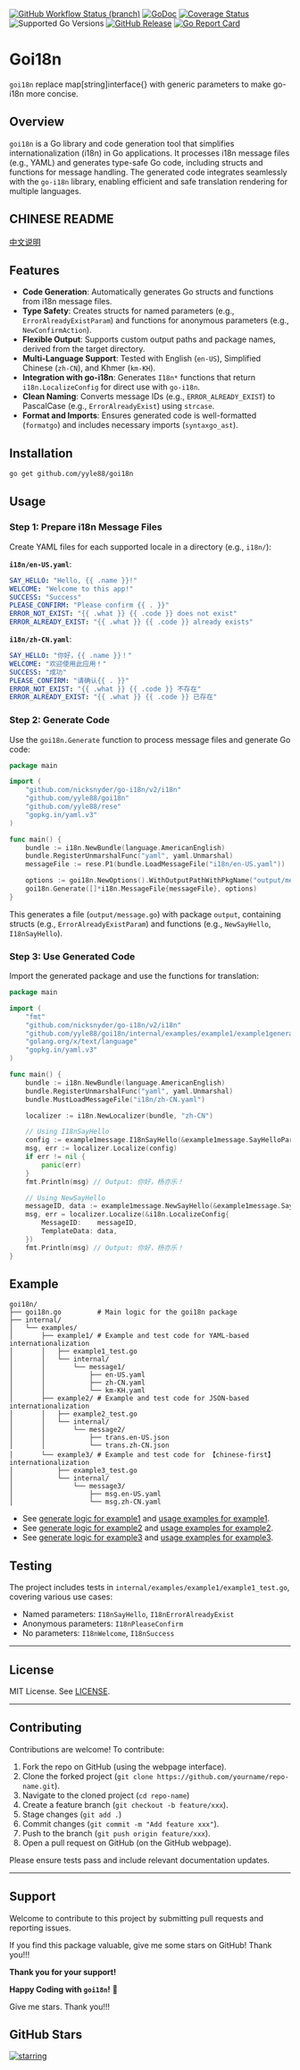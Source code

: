 [![GitHub Workflow Status (branch)](https://img.shields.io/github/actions/workflow/status/yyle88/goi18n/release.yml?branch=main&label=BUILD)](https://github.com/yyle88/goi18n/actions/workflows/release.yml?query=branch%3Amain)
[![GoDoc](https://pkg.go.dev/badge/github.com/yyle88/goi18n)](https://pkg.go.dev/github.com/yyle88/goi18n)
[![Coverage Status](https://img.shields.io/coveralls/github/yyle88/goi18n/master.svg)](https://coveralls.io/github/yyle88/goi18n?branch=main)
![Supported Go Versions](https://img.shields.io/badge/Go-1.22%2C%201.23-lightgrey.svg)
[![GitHub Release](https://img.shields.io/github/release/yyle88/goi18n.svg)](https://github.com/yyle88/goi18n/releases)
[![Go Report Card](https://goreportcard.com/badge/github.com/yyle88/goi18n)](https://goreportcard.com/report/github.com/yyle88/goi18n)

# Goi18n

`goi18n` replace map[string]interface{} with generic parameters to make go-i18n more concise.

## Overview

`goi18n` is a Go library and code generation tool that simplifies internationalization (i18n) in Go applications. It processes i18n message files (e.g., YAML) and generates type-safe Go code, including structs and functions for message handling. The generated code integrates seamlessly with the `go-i18n` library, enabling efficient and safe translation rendering for multiple languages.

## CHINESE README

[中文说明](README.zh.md)

## Features

- **Code Generation**: Automatically generates Go structs and functions from i18n message files.
- **Type Safety**: Creates structs for named parameters (e.g., `ErrorAlreadyExistParam`) and functions for anonymous parameters (e.g., `NewConfirmAction`).
- **Flexible Output**: Supports custom output paths and package names, derived from the target directory.
- **Multi-Language Support**: Tested with English (`en-US`), Simplified Chinese (`zh-CN`), and Khmer (`km-KH`).
- **Integration with go-i18n**: Generates `I18n*` functions that return `i18n.LocalizeConfig` for direct use with `go-i18n`.
- **Clean Naming**: Converts message IDs (e.g., `ERROR_ALREADY_EXIST`) to PascalCase (e.g., `ErrorAlreadyExist`) using `strcase`.
- **Format and Imports**: Ensures generated code is well-formatted (`formatgo`) and includes necessary imports (`syntaxgo_ast`).

## Installation

```bash
go get github.com/yyle88/goi18n
```

## Usage

### Step 1: Prepare i18n Message Files

Create YAML files for each supported locale in a directory (e.g., `i18n/`):

**`i18n/en-US.yaml`**:
```yaml
SAY_HELLO: "Hello, {{ .name }}!"
WELCOME: "Welcome to this app!"
SUCCESS: "Success"
PLEASE_CONFIRM: "Please confirm {{ . }}"
ERROR_NOT_EXIST: "{{ .what }} {{ .code }} does not exist"
ERROR_ALREADY_EXIST: "{{ .what }} {{ .code }} already exists"
```

**`i18n/zh-CN.yaml`**:
```yaml
SAY_HELLO: "你好，{{ .name }}！"
WELCOME: "欢迎使用此应用！"
SUCCESS: "成功"
PLEASE_CONFIRM: "请确认{{ . }}"
ERROR_NOT_EXIST: "{{ .what }} {{ .code }} 不存在"
ERROR_ALREADY_EXIST: "{{ .what }} {{ .code }} 已存在"
```

### Step 2: Generate Code

Use the `goi18n.Generate` function to process message files and generate Go code:

```go
package main

import (
    "github.com/nicksnyder/go-i18n/v2/i18n"
    "github.com/yyle88/goi18n"
	"github.com/yyle88/rese"
	"gopkg.in/yaml.v3"
)

func main() {
    bundle := i18n.NewBundle(language.AmericanEnglish)
    bundle.RegisterUnmarshalFunc("yaml", yaml.Unmarshal)
    messageFile := rese.P1(bundle.LoadMessageFile("i18n/en-US.yaml"))

    options := goi18n.NewOptions().WithOutputPathWithPkgName("output/message.go")
    goi18n.Generate([]*i18n.MessageFile{messageFile}, options)
}
```

This generates a file (`output/message.go`) with package `output`, containing structs (e.g., `ErrorAlreadyExistParam`) and functions (e.g., `NewSayHello`, `I18nSayHello`).

### Step 3: Use Generated Code

Import the generated package and use the functions for translation:

```go
package main

import (
    "fmt"
    "github.com/nicksnyder/go-i18n/v2/i18n"
    "github.com/yyle88/goi18n/internal/examples/example1/example1generate/example1message"
    "golang.org/x/text/language"
    "gopkg.in/yaml.v3"
)

func main() {
    bundle := i18n.NewBundle(language.AmericanEnglish)
    bundle.RegisterUnmarshalFunc("yaml", yaml.Unmarshal)
    bundle.MustLoadMessageFile("i18n/zh-CN.yaml")

    localizer := i18n.NewLocalizer(bundle, "zh-CN")

    // Using I18nSayHello
    config := example1message.I18nSayHello(&example1message.SayHelloParam{Name: "杨亦乐"})
    msg, err := localizer.Localize(config)
    if err != nil {
        panic(err)
    }
    fmt.Println(msg) // Output: 你好，杨亦乐！

    // Using NewSayHello
	messageID, data := example1message.NewSayHello(&example1message.SayHelloParam{Name: "杨亦乐"})
    msg, err = localizer.Localize(&i18n.LocalizeConfig{
        MessageID:    messageID,
        TemplateData: data,
    })
    fmt.Println(msg) // Output: 你好，杨亦乐！
}
```

## Example

```
goi18n/
├── goi18n.go         # Main logic for the goi18n package
├── internal/
│   └── examples/
│       ├── example1/ # Example and test code for YAML-based internationalization
│       │   ├── example1_test.go
│       │   └── internal/
│       │       └── message1/
│       │           ├── en-US.yaml
│       │           ├── zh-CN.yaml
│       │           └── km-KH.yaml
│       ├── example2/ # Example and test code for JSON-based internationalization
│       │   ├── example2_test.go
│       │   └── internal/
│       │       └── message2/
│       │           ├── trans.en-US.json
│       │           └── trans.zh-CN.json
│       └── example3/ # Example and test code for 【chinese-first】 internationalization
│           ├── example3_test.go
│           └── internal/
│               └── message3/
│                   ├── msg.en-US.yaml
│                   └── msg.zh-CN.yaml
```


- See [generate logic for example1](internal/examples/example1/internal/message1/i18n.gen_test.go) and [usage examples for example1](internal/examples/example1/example1_test.go).
- See [generate logic for example2](internal/examples/example2/internal/message2/i18n.gen_test.go) and [usage examples for example2](internal/examples/example2/example2_test.go).
- See [generate logic for example3](internal/examples/example3/internal/message3/i18n.gen_test.go) and [usage examples for example3](internal/examples/example3/example3_test.go).

## Testing

The project includes tests in `internal/examples/example1/example1_test.go`, covering various use cases:

- Named parameters: `I18nSayHello`, `I18nErrorAlreadyExist`
- Anonymous parameters: `I18nPleaseConfirm`
- No parameters: `I18nWelcome`, `I18nSuccess`

---

## License

MIT License. See [LICENSE](LICENSE).

---

## Contributing

Contributions are welcome! To contribute:

1. Fork the repo on GitHub (using the webpage interface).
2. Clone the forked project (`git clone https://github.com/yourname/repo-name.git`).
3. Navigate to the cloned project (`cd repo-name`)
4. Create a feature branch (`git checkout -b feature/xxx`).
5. Stage changes (`git add .`)
6. Commit changes (`git commit -m "Add feature xxx"`).
7. Push to the branch (`git push origin feature/xxx`).
8. Open a pull request on GitHub (on the GitHub webpage).

Please ensure tests pass and include relevant documentation updates.

---

## Support

Welcome to contribute to this project by submitting pull requests and reporting issues.

If you find this package valuable, give me some stars on GitHub! Thank you!!!

**Thank you for your support!**

**Happy Coding with `goi18n`!** 🎉

Give me stars. Thank you!!!

## GitHub Stars

[![starring](https://starchart.cc/yyle88/goi18n.svg?variant=adaptive)](https://starchart.cc/yyle88/goi18n)
